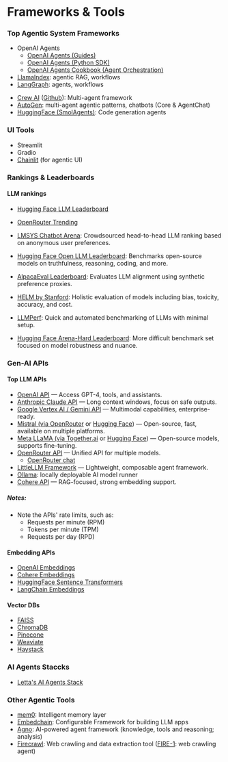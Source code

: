 # Frameworks & Tools
### Top Agentic System Frameworks
- OpenAI Agents
    - [OpenAI Agents (Guides)](https://platform.openai.com/docs/guides/agents)
    - [OpenAI Agents (Python SDK)](https://openai.github.io/openai-agents-python/)
    - [OpenAI Agents Cookbook (Agent Orchestration)](https://cookbook.openai.com/examples/orchestrating_agents)
- [LlamaIndex](https://docs.llamaindex.ai/en/stable/index.html): agentic RAG, workflows
- [LangGraph](https://docs.langgraph.ai/en/stable/index.html): agents, workflows
<!-- - [LangChain Agents](https://python.langchain.com/docs/modules/agents): agents, workflows -->
- [Crew AI](https://www.crewai.com/) ([Github](https://github.com/crewai/crewai)): Multi-agent framework
- [AutoGen](https://microsoft.github.io/autogen/stable/user-guide/core-user-guide/index.html): multi-agent agentic patterns, chatbots (Core & AgentChat)
- [HuggingFace (SmolAgents)](https://github.com/huggingface/smolagents): Code generation agents

###  UI Tools
  - Streamlit
  - Gradio
  - [Chainlit](https://docs.chainlit.io/get-started/installation) (for agentic UI)
### Rankings & Leaderboards
#### LLM rankings 
- [Hugging Face LLM Leaderboard](https://huggingface.co/spaces/lmarena-ai/chatbot-arena-leaderboard)
- [OpenRouter Trending](https://openrouter.ai/rankings?view=trending)
- [LMSYS Chatbot Arena](https://chat.lmsys.org/): Crowdsourced head-to-head LLM ranking based on anonymous user preferences.

- [Hugging Face Open LLM Leaderboard](https://huggingface.co/spaces/HuggingFaceH4/open_llm_leaderboard): Benchmarks open-source models on truthfulness, reasoning, coding, and more.

- [AlpacaEval Leaderboard](https://tatsu-lab.github.io/alpaca_eval/leaderboard/): Evaluates LLM alignment using synthetic preference proxies.

- [HELM by Stanford](https://crfm.stanford.edu/helm/latest/): Holistic evaluation of models including bias, toxicity, accuracy, and cost.

- [LLMPerf](https://llmperf.github.io/): Quick and automated benchmarking of LLMs with minimal setup.

- [Hugging Face Arena-Hard Leaderboard](https://huggingface.co/spaces/HuggingFaceH4/arena-hard-leaderboard): More difficult benchmark set focused on model robustness and nuance.
### Gen-AI APIs
####  Top LLM APIs 
- [OpenAI API](https://platform.openai.com/docs/introduction) — Access GPT-4, tools, and assistants.
- [Anthropic Claude API](https://docs.anthropic.com/) — Long context windows, focus on safe outputs.
- [Google Vertex AI / Gemini API](https://cloud.google.com/vertex-ai/docs/generative-ai/overview) — Multimodal capabilities, enterprise-ready.
- [Mistral (via OpenRouter](https://openrouter.ai/docs) or [Hugging Face](https://huggingface.co/mistralai)) — Open-source, fast, available on multiple platforms.
- [Meta LLaMA (via Together.ai](https://docs.together.ai/docs/llama2) or [Hugging Face](https://huggingface.co/meta-llama)) — Open-source models, supports fine-tuning.
- [OpenRouter API](https://openrouter.ai/docs) — Unified API for multiple models.
    - [OpenRouter chat](https://openrouter.ai/chat)
- [LittleLLM Framework](https://github.com/microsoft/little-llm) — Lightweight, composable agent framework.
- [Ollama](https://ollama.ai/): locally deployable AI model runner
- [Cohere API](https://docs.cohere.com/) — RAG-focused, strong embedding support.
##### Notes: 
- Note the APIs' rate limits, such as: 
    - Requests per minute (RPM)  
    - Tokens per minute (TPM)  
    - Requests per day (RPD)

#### Embedding APIs
- [OpenAI Embeddings](https://platform.openai.com/docs/guides/embeddings)
- [Cohere Embeddings](https://docs.cohere.com/docs/embeddings)
- [HuggingFace Sentence Transformers](https://huggingface.co/sentence-transformers)
- [LangChain Embeddings](https://python.langchain.com/docs/modules/data_connection/text_embedding/)
#### Vector DBs
  - [FAISS](https://faiss.ai/)
  - [ChromaDB](https://www.trychroma.com/)
  - [Pinecone](https://www.pinecone.io/)
  - [Weaviate](https://weaviate.io/)
  - [Haystack](https://haystack.deepset.ai/)

### AI Agents Staccks 
- [Letta's AI Agents Stack](https://www.letta.com/blog/ai-agents-stack)
### Other Agentic Tools
- [mem0](https://github.com/mem0ai/mem0): Intelligent memory layer
- [Embedchain](https://docs.embedchain.ai/get-started/introduction): Configurable Framework for building LLM apps
- [Agno](https://github.com/agno-agi/agno): AI-powered agent framework (knowledge, tools and reasoning; analysis)
- [Firecrawl](https://www.firecrawl.dev/): Web crawling and data extraction tool ([FIRE-1](https://docs.firecrawl.dev/agents/fire-1): web crawling agent)


